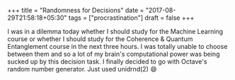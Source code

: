 +++
title = "Randomness for Decisions"
date = "2017-08-29T21:58:18+05:30"
tags = ["procrastination"]
draft = false
+++

I was in a dilemma today whether I should study for the Machine Learning course or whether I should study for the Coherence \& Quantum Entanglement course in the next three hours. I was totally unable to choose between them and so a lot of my brain's computational power was being sucked up by this decision task. I finally decided to go with Octave's random number generator. Just used unidrnd(2) :smile:
